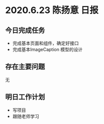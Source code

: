 # 2020.6.23 陈扬意 日报

## 今日完成任务

- 完成基本页面和组件，确定好接口
- 完成基本ImageCaption 模型的设计



## 存在主要问题

无



## 明日工作计划

- 写项目
- 跟随老师学习